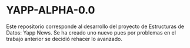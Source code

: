 # YAPP-ALPHA-0.0
Este repositorio corresponde al desarrollo del proyecto de Estructuras de Datos: Yapp News.
Se ha creado uno nuevo pues por problemas en el trabajo anterior se decidió rehacer lo avanzado.

